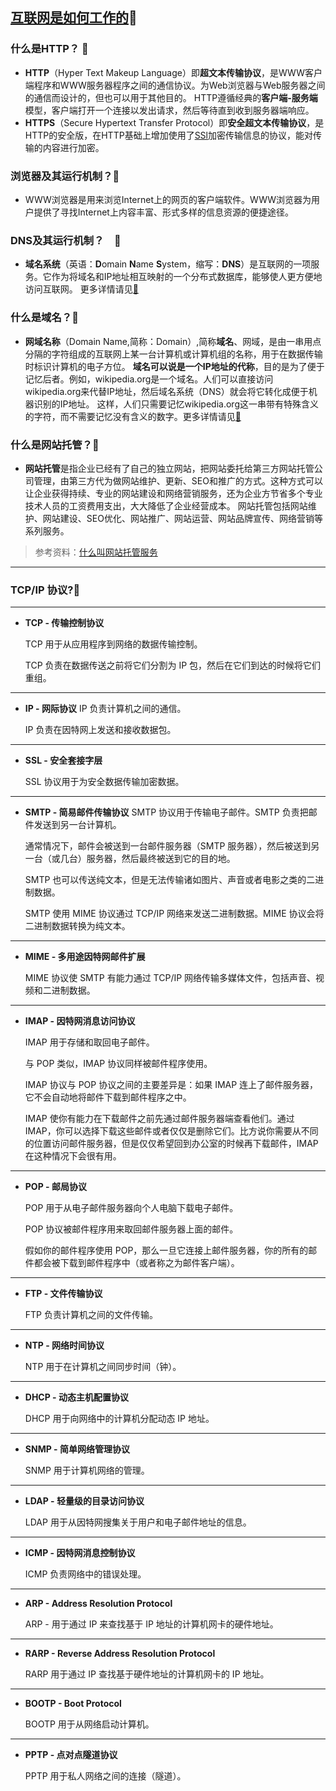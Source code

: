 ## [互联网是如何工作的](https://developer.mozilla.org/zh-CN/docs/learn/How_the_Internet_works):balloon:
### 什么是HTTP？  :triangular_flag_on_post:  
  * **HTTP**（Hyper Text Makeup Language）即**超文本传输协议**，是WWW客户端程序和WWW服务器程序之间的通信协议。为Web浏览器与Web服务器之间的通信而设计的，但也可以用于其他目的。
HTTP遵循经典的**客户端-服务端**模型，客户端打开一个连接以发出请求，然后等待直到收到服务器端响应。
  * **HTTPS**（Secure Hypertext Transfer Protocol）即**安全超文本传输协议**，是HTTP的安全版，在HTTP基础上增加使用了[SSl](https://zh.m.wikipedia.org/zh-cn/传输层安全性协定)加密传输信息的协议，能对传输的内容进行加密。
### 浏览器及其运行机制？:triangular_flag_on_post:  
  * WWW浏览器是用来浏览Internet上的网页的客户端软件。WWW浏览器为用户提供了寻找Internet上内容丰富、形式多样的信息资源的便捷途径。 
### DNS及其运行机制？　:triangular_flag_on_post:  
* **域名系统**（英语：**D**omain **N**ame **S**ystem，缩写：**DNS**）是互联网的一项服务。它作为将域名和IP地址相互映射的一个分布式数据库，能够使人更方便地访问互联网。
更多详情请见[&#128279;](https://zh.m.wikipedia.org/zh-cn/域名系统)
### 什么是域名？:triangular_flag_on_post:  
* **网域名称**（Domain Name,简称：Domain）,简称**域名**、网域，是由一串用点分隔的字符组成的互联网上某一台计算机或计算机组的名称，用于在数据传输时标识计算机的电子方位。
**域名可以说是一个IP地址的代称**，目的是为了便于记忆后者。例如，wikipedia.org是一个域名。人们可以直接访问wikipedia.org来代替IP地址，然后域名系统（DNS）就会将它转化成便于机器识别的IP地址。
这样，人们只需要记忆wikipedia.org这一串带有特殊含义的字符，而不需要记忆没有含义的数字。更多详情请见[&#128279;](https://zh.m.wikipedia.org/zh-cn/域名)
### 什么是网站托管？:triangular_flag_on_post:  
* **网站托管**是指企业已经有了自己的独立网站，把网站委托给第三方网站托管公司管理，由第三方代为做网站维护、更新、SEO和推广的方式。这种方式可以让企业获得持续、专业的网站建设和网络营销服务，还为企业方节省多个专业技术人员的工资费用支出，大大降低了企业经营成本。
网站托管包括网站维护、网站建设、SEO优化、网站推广、网站运营、网站品牌宣传、网络营销等系列服务。  

> 参考资料：[什么叫网站托管服务](https://www.jianshu.com/p/d60baa9fd242)  
  
***
### TCP/IP 协议?:triangular_flag_on_post:  
***
* **TCP - 传输控制协议**  
  
    TCP 用于从应用程序到网络的数据传输控制。  
      
    TCP 负责在数据传送之前将它们分割为 IP 包，然后在它们到达的时候将它们重组。  
***

* **IP - 网际协议**
    IP 负责计算机之间的通信。  
      
    IP 负责在因特网上发送和接收数据包。  
***

* **SSL - 安全套接字层**  
  
    SSL 协议用于为安全数据传输加密数据。
***

* **SMTP - 简易邮件传输协议** 
    SMTP 协议用于传输电子邮件。SMTP 负责把邮件发送到另一台计算机。  
      
    通常情况下，邮件会被送到一台邮件服务器（SMTP 服务器），然后被送到另一台（或几台）服务器，然后最终被送到它的目的地。  
      
    SMTP 也可以传送纯文本，但是无法传输诸如图片、声音或者电影之类的二进制数据。  
      
    SMTP 使用 MIME 协议通过 TCP/IP 网络来发送二进制数据。MIME 协议会将二进制数据转换为纯文本。  
***  
  
* **MIME - 多用途因特网邮件扩展**  
  
    MIME 协议使 SMTP 有能力通过 TCP/IP 网络传输多媒体文件，包括声音、视频和二进制数据。
***

* **IMAP - 因特网消息访问协议**  
  
    IMAP 用于存储和取回电子邮件。  

    与 POP 类似，IMAP 协议同样被邮件程序使用。  
      
    IMAP 协议与 POP 协议之间的主要差异是：如果 IMAP 连上了邮件服务器，它不会自动地将邮件下载到邮件程序之中。  
      
    IMAP 使你有能力在下载邮件之前先通过邮件服务器端查看他们。通过 IMAP，你可以选择下载这些邮件或者仅仅是删除它们。比方说你需要从不同的位置访问邮件服务器，但是仅仅希望回到办公室的时候再下载邮件，IMAP 在这种情况下会很有用。  
***

* **POP - 邮局协议**  
  
    POP 用于从电子邮件服务器向个人电脑下载电子邮件。  

    POP 协议被邮件程序用来取回邮件服务器上面的邮件。  
      
    假如你的邮件程序使用 POP，那么一旦它连接上邮件服务器，你的所有的邮件都会被下载到邮件程序中（或者称之为邮件客户端）。  
***
  
* **FTP - 文件传输协议**  
  
    FTP 负责计算机之间的文件传输。
***

* **NTP - 网络时间协议**  
  
    NTP 用于在计算机之间同步时间（钟）。
***

* **DHCP - 动态主机配置协议**  
  
    DHCP 用于向网络中的计算机分配动态 IP 地址。
***

* **SNMP - 简单网络管理协议**  
  
    SNMP 用于计算机网络的管理。
***

* **LDAP - 轻量级的目录访问协议**  
  
    LDAP 用于从因特网搜集关于用户和电子邮件地址的信息。
***

* **ICMP - 因特网消息控制协议**  
  
    ICMP 负责网络中的错误处理。
***
  
* **ARP - Address Resolution Protocol**  
  
    ARP - 用于通过 IP 来查找基于 IP 地址的计算机网卡的硬件地址。
***
  
* **RARP - Reverse Address Resolution Protocol**  
  
    RARP 用于通过 IP 查找基于硬件地址的计算机网卡的 IP 地址。
***
  
* **BOOTP - Boot Protocol**  
  
    BOOTP 用于从网络启动计算机。
***
  
* **PPTP - 点对点隧道协议**  
  
    PPTP 用于私人网络之间的连接（隧道）。